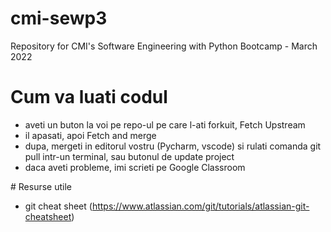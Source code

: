 # cmi-sewp3
Repository for CMI's Software Engineering with Python Bootcamp - March 2022

# Cum va luati codul
* aveti un buton la voi pe repo-ul pe care l-ati forkuit, Fetch Upstream
* il apasati, apoi Fetch and merge
* dupa, mergeti in editorul vostru (Pycharm, vscode) si rulati comanda git pull intr-un terminal, sau butonul de update project
* daca aveti probleme, imi scrieti pe Google Classroom

# Resurse utile
* git cheat sheet (https://www.atlassian.com/git/tutorials/atlassian-git-cheatsheet)
